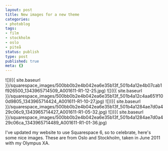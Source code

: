 ```yaml
---
layout: post
title: New images for a new theme
categories:
- photoblog
tags:
- film
- stockholm
- oslo
- piteå
status: publish
type: post
published: true
meta: {}
---
```


![]({{ site.baseurl }}/squarespace_images/500bb0b2e4b042ea6e35b13f_501b4a12e4b07cab1f926500_1343965714509_A001611-R1-12-25.jpg)
![]({{ site.baseurl }}/squarespace_images/500bb0b2e4b042ea6e35b13f_501b4a12c4aa651f100d9805_1343965714424_A001611-R1-10-27.jpg)
![]({{ site.baseurl }}/squarespace_images/500bb0b2e4b042ea6e35b13f_501b4a1284ae7d0a429c06c9_1343965714427_A001611-R1-05-32.jpg)
![]({{ site.baseurl }}/squarespace_images/500bb0b2e4b042ea6e35b13f_501b4a1284ae7d0a429c06ca_1343965714489_A001611-R1-01-36.jpg)

I've updated my website to use Squarespace 6, so to celebrate, here's some nice images. These are from Oslo and Stockholm, taken in June 2011 with my Olympus XA.
